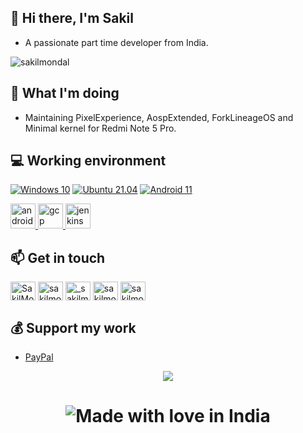 
## 👋 Hi there, I'm Sakil
 - A passionate part time developer from India.
<p align="left"> <img src="https://komarev.com/ghpvc/?username=sakilmondal&label=Profile%20views&color=0e75b6&style=flat" alt="sakilmondal" /> </p>

## 🤔 What I'm doing
 - Maintaining PixelExperience, AospExtended, ForkLineageOS and Minimal kernel for Redmi Note 5 Pro.

## 💻 Working environment
[![Windows 10](https://img.shields.io/badge/Windows%2010-00adef?style=flat-square&logo=windows&logoColor=ffffff)](https://www.microsoft.com/en-in/software-download/windows10)
[![Ubuntu 21.04](https://img.shields.io/badge/Ubuntu%2021%2e04-dd4814?style=flat-square&logo=ubuntu&logoColor=ffffff)](https://releases.ubuntu.com/21.04/)
[![Android 11](https://img.shields.io/badge/Android%2011-3ddc84?style=flat-square&logo=android&logoColor=ffffff)](https://www.android.com/android-11/)

<p align="left"> <a href="https://developer.android.com" target="_blank"> <img src="https://cdn.jsdelivr.net/gh/devicons/devicon/icons/android/android-original.svg" alt="android" width="40" height="40"/> </a> <a href="https://cloud.google.com" target="_blank"> <img src="https://www.vectorlogo.zone/logos/google_cloud/google_cloud-icon.svg" alt="gcp" width="40" height="40"/> </a> <a href="https://www.jenkins.io" target="_blank"> <img src="https://www.vectorlogo.zone/logos/jenkins/jenkins-icon.svg" alt="jenkins" width="40" height="40"/> </a> </p>

## 📫 Get in touch
<p align="left">
<a href="https://t.me/SakilMondal" target="blank"><img align="center" src="https://cdn.jsdelivr.net/npm/simple-icons@3.0.1/icons/telegram.svg" alt="SakilMondal" height="30" width="40" /></a>
<a href="https://fb.com/sakilmondal" target="blank"><img align="center" src="https://cdn.jsdelivr.net/npm/simple-icons@3.0.1/icons/facebook.svg" alt="sakilmondal" height="30" width="40" /></a>
<a href="https://instagram.com/_sakilmondal" target="blank"><img align="center" src="https://cdn.jsdelivr.net/npm/simple-icons@3.0.1/icons/instagram.svg" alt="_sakilmondal" height="30" width="40" /></a>
<a href="https://twitter.com/sakilmondal" target="blank"><img align="center" src="https://cdn.jsdelivr.net/npm/simple-icons@3.0.1/icons/twitter.svg" alt="sakilmondal" height="30" width="40" /></a>
<a href="https://linkedin.com/in/sakilmondal" target="blank"><img align="center" src="https://cdn.jsdelivr.net/npm/simple-icons@3.0.1/icons/linkedin.svg" alt="sakilmondal" height="30" width="40" /></a>
</p>

## 💰 Support my work
 - [PayPal](https://paypal.me/SakilMondal)

<p align="center"> <img src="https://github-readme-streak-stats.herokuapp.com?user=SakilMondal&date_format=j%20M%5B%20Y%5D"/></p>

<h1 align="center">

![Made with love in India](https://madewithlove.now.sh/in?heart=true&template=for-the-badge)
</h1>
